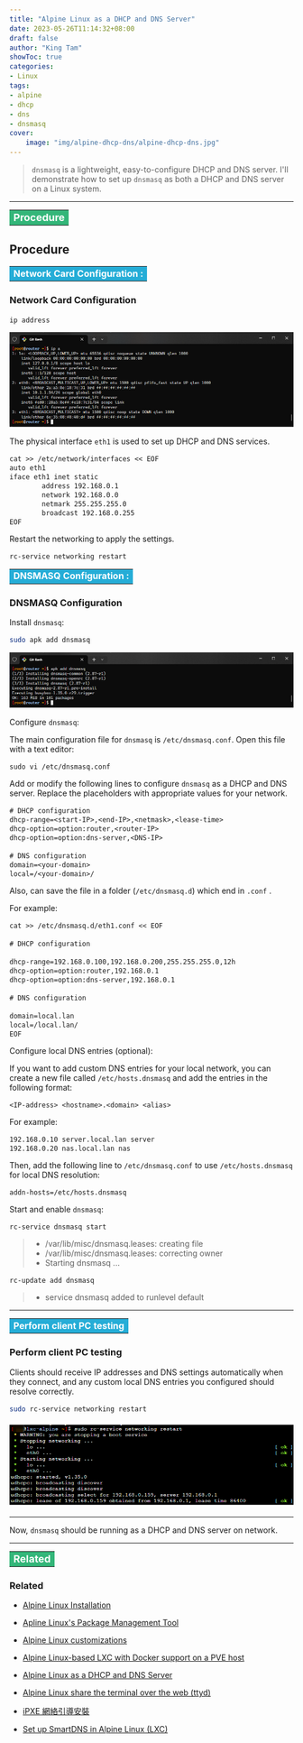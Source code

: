 ```yaml
---
title: "Alpine Linux as a DHCP and DNS Server"
date: 2023-05-26T11:14:32+08:00
draft: false
author: "King Tam"
showToc: true
categories:
- Linux
tags:
- alpine
- dhcp
- dns
- dnsmasq
cover:
    image: "img/alpine-dhcp-dns/alpine-dhcp-dns.jpg"
---
```




> `dnsmasq` is a lightweight, easy-to-configure DHCP and DNS server. I'll demonstrate how to set up `dnsmasq` as both a DHCP and DNS server on a Linux system.

---

<table><tr align="left"><td bgcolor=#33B679><font size="4" color="white"><b>Procedure</b></font></td></tr></table>

## Procedure

<table><tr align="left"><td bgcolor=#25add7><font size=3 color=white><b>Network Card Configuration :</b> </font></td></tr></table>

### Network Card Configuration

```bash
ip address
```

![2023-03-29_083957.png](/img/alpine-dhcp-dns/2023-03-29_083957.png)

The physical interface `eth1` is used to set up DHCP and DNS services.

~~~vim
cat >> /etc/network/interfaces << EOF
auto eth1
iface eth1 inet static
        address 192.168.0.1
        network 192.168.0.0
        netmark 255.255.255.0
        broadcast 192.168.0.255
EOF
~~~

Restart the networking to apply the settings.

~~~bash
rc-service networking restart
~~~





<table><tr align="left"><td bgcolor=#25add7><font size=3 color=white><b>DNSMASQ Configuration :</b> </font></td></tr></table>

### DNSMASQ Configuration

Install `dnsmasq`:


```bash
sudo apk add dnsmasq
```

![2023-03-29_084022.png](/img/alpine-dhcp-dns/2023-03-29_084022.png)

Configure `dnsmasq`:

The main configuration file for `dnsmasq` is `/etc/dnsmasq.conf`. Open this file with a text editor:

```
sudo vi /etc/dnsmasq.conf
```

Add or modify the following lines to configure `dnsmasq` as a DHCP and DNS server. Replace the placeholders with appropriate values for your network.

```
# DHCP configuration
dhcp-range=<start-IP>,<end-IP>,<netmask>,<lease-time>
dhcp-option=option:router,<router-IP>
dhcp-option=option:dns-server,<DNS-IP>

# DNS configuration
domain=<your-domain>
local=/<your-domain>/
```



Also, can save the file in a folder (`/etc/dnsmasq.d`) which end in `.conf` .

For example:

~~~vim
cat >> /etc/dnsmasq.d/eth1.conf << EOF

# DHCP configuration

dhcp-range=192.168.0.100,192.168.0.200,255.255.255.0,12h
dhcp-option=option:router,192.168.0.1
dhcp-option=option:dns-server,192.168.0.1

# DNS configuration

domain=local.lan
local=/local.lan/
EOF
~~~



Configure local DNS entries (optional):

If you want to add custom DNS entries for your local network, you can create a new file called `/etc/hosts.dnsmasq` and add the entries in the following format:

```
<IP-address> <hostname>.<domain> <alias>
```

For example:

```
192.168.0.10 server.local.lan server
192.168.0.20 nas.local.lan nas
```

Then, add the following line to `/etc/dnsmasq.conf` to use `/etc/hosts.dnsmasq` for local DNS resolution:

```
addn-hosts=/etc/hosts.dnsmasq
```

Start and enable `dnsmasq`:

```
rc-service dnsmasq start
```

>  * /var/lib/misc/dnsmasq.leases: creating file
>  * /var/lib/misc/dnsmasq.leases: correcting owner
>  * Starting dnsmasq ...

```
rc-update add dnsmasq
```

>  * service dnsmasq added to runlevel default



---





<table><tr align="left"><td bgcolor=#25add7><font size=3 color=white><b>Perform client PC testing</b> </font></td></tr></table>

### Perform client PC testing

Clients should receive IP addresses and DNS settings automatically when they connect, and any custom local DNS entries you configured should resolve correctly.


```bash
sudo rc-service networking restart
```

![2023-03-29_091751.png](/img/alpine-dhcp-dns/2023-03-29_091751.png)

---

Now, `dnsmasq` should be running as a DHCP and DNS server on network. 

---



<table><tr align="left"><td bgcolor=#33B679><font size="4" color="white"><b>Related</b></font></td></tr></table>

### Related

- [Alpine Linux Installation](https://kingtam.win/archives/alpine-install.html)
- [Apline Linux's Package Management Tool](https://kingtam.win/archives/alpine-apk.html)
- [Alpine Linux customizations](https://kingtam.win/archives/apline-custom.html)
- [Alpine Linux-based LXC with Docker support on a PVE host](https://kingtam.win/archives/alpine-docker.html)
- [Alpine Linux as a DHCP and DNS Server](https://kingtam.win/archives/alpine-dhcp-dns.html)
- [Alpine Linux share the terminal over the web (ttyd)](https://kingtam.win/archives/alpine-ttyd.html)
- [iPXE 網絡引導安裝](https://kingtam.win/archives/ipxe.html#dnsmasq)
- [Set up SmartDNS in Alpine Linux (LXC)](https://kingtam.win/archives/smartdns.html)

  [1]: https://kingtam.win/usr/uploads/2023/05/2487277634.png
  [2]: https://kingtam.win/usr/uploads/2023/03/2445871359.png
  [3]: https://kingtam.win/usr/uploads/2023/03/3493598533.png
  [4]: https://kingtam.win/usr/uploads/2023/03/121245582.png

